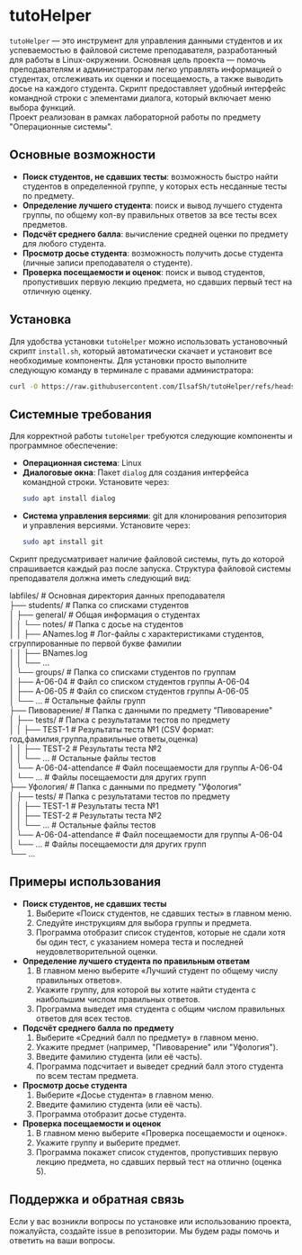 # tutoHelper

`tutoHelper` — это инструмент для управления данными студентов и их успеваемостью в файловой системе преподавателя, разработанный для работы в Linux-окружении. Основная цель проекта — помочь преподавателям и администраторам легко управлять информацией о студентах, отслеживать их оценки и посещаемость, а также выводить досье на каждого студента. Скрипт предоставляет удобный интерфейс командной строки с элементами диалога, который включает меню выбора функций.
<br />Проект реализован в рамках лабораторной работы по предмету "Операционные системы".

## Основные возможности

- **Поиск студентов, не сдавших тесты**: возможность быстро найти студентов в определенной группе, у которых есть несданные тесты по предмету.
- **Определение лучшего студента**: поиск и вывод лучшего студента группы, по общему кол-ву правильных ответов за все тесты всех предметов.
- **Подсчёт среднего балла**: вычисление средней оценки по предмету для любого студента.
- **Просмотр досье студента**: возможность получить досье студента (личные записи преподавателя о студенте).
- **Проверка посещаемости и оценок**: поиск и вывод студентов, пропустивших первую лекцию предмета, но сдавших первый тест на отличную оценку.

## Установка

Для удобства установки `tutoHelper` можно использовать установочный скрипт `install.sh`, который автоматически скачает и установит все необходимые компоненты. Для установки просто выполните следующую команду в терминале с правами администратора:

```bash
curl -O https://raw.githubusercontent.com/IlsafSh/tutoHelper/refs/heads/main/install.sh && chmod +x install.sh && ./install.sh
```

## Системные требования

Для корректной работы `tutoHelper` требуются следующие компоненты и программное обеспечение:

- **Операционная система**: Linux
- **Диалоговые окна**: Пакет `dialog` для создания интерфейса командной строки. Установите через:
  ```bash
  sudo apt install dialog
  ```
- **Система управления версиями**: git для клонирования репозитория и управления версиями. Установите через:
  ```bash
  sudo apt install git
  ```
Скрипт предусматривает наличие файловой системы, путь до которой спрашивается каждый раз после запуска. Структура файловой системы преподавателя должна иметь следующий вид:

  labfiles/ # Основная директория данных преподавателя <br />
  ├── students/ # Папка со списками студентов <br />
  │ ├── general/ # Общая информация о студентах <br />
  │ │ └── notes/ # Папка с досье на студентов <br />
  │ │ ├── ANames.log # Лог-файлы с характеристиками студентов, сгруппированные по первой букве фамилии <br />
  │ │ ├── BNames.log<br />
  │ │ └── ... <br />
  │ └── groups/ # Папка со списками студентов по группам <br />
  │ ├── A-06-04 # Файл со списком студентов группы A-06-04 <br />
  │ ├── A-06-05 # Файл со списком студентов группы A-06-05 <br />
  │ └── ... # Остальные файлы групп <br />
  ├── Пивоварение/ # Папка с данными по предмету "Пивоварение" <br />
  │ ├── tests/ # Папка с результатами тестов по предмету <br />
  │ │ ├── TEST-1 # Результаты теста №1 (CSV формат: год,фамилия,группа,правильные ответы,оценка) <br />
  │ │ ├── TEST-2 # Результаты теста №2 <br />
  │ │ └── ... # Остальные файлы тестов <br />
  │ └── A-06-04-attendance # Файл посещаемости для группы A-06-04 <br />
  │ └── ... # Файлы посещаемости для других групп <br />
  ├── Уфология/ # Папка с данными по предмету "Уфология" <br />
  │ ├── tests/ # Папка с результатами тестов по предмету <br />
  │ │ ├── TEST-1 # Результаты теста №1 <br />
  │ │ ├── TEST-2 # Результаты теста №2 <br />
  │ │ └── ... # Остальные файлы тестов <br />
  │ └── A-06-04-attendance # Файл посещаемости для группы A-06-04 <br />
  │ └── ... # Файлы посещаемости для других групп <br />
  └── ... <br />

## Примеры использования

- **Поиск студентов, не сдавших тесты**
  1. Выберите «Поиск студентов, не сдавших тесты» в главном меню.
  2. Следуйте инструкциям для выбора группы и предмета.
  3. Программа отобразит список студентов, которые не сдали хотя бы один тест, с указанием номера теста и последней неудовлетворительной оценки.
- **Определение лучшего студента по правильным ответам**
  1. В главном меню выберите «Лучший студент по общему числу правильных ответов».
  2. Укажите группу, для которой вы хотите найти студента с наибольшим числом правильных ответов.
  3. Программа выведет имя студента с общим числом правильных ответов для всех тестов.
- **Подсчёт среднего балла по предмету**
  1. Выберите «Средний балл по предмету» в главном меню.
  2. Укажите предмет (например, "Пивоварение" или "Уфология").
  3. Введите фамилию студента (или её часть).
  4. Программа подсчитает и выведет средний балл этого студента по всем тестам предмета.
- **Просмотр досье студента**
  1. Выберите «Досье студента» в главном меню.
  2. Введите фамилию студента (или её часть).
  3. Программа отобразит досье студента.
- **Проверка посещаемости и оценок**
  1. В главном меню выберите «Проверка посещаемости и оценок».
  2. Укажите группу и выберите предмет.
  3. Программа покажет список студентов, пропустивших первую лекцию предмета, но сдавших первый тест на отлично (оценка 5).
 
## Поддержка и обратная связь
  Если у вас возникли вопросы по установке или использованию проекта, пожалуйста, создайте issue в репозитории. Мы будем рады помочь и ответить на ваши вопросы.
